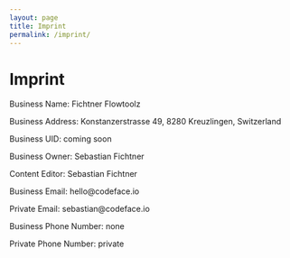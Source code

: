 ```yaml
---
layout: page
title: Imprint
permalink: /imprint/
---
```


<h1>Imprint</h1>

<p>
Business Name: Fichtner Flowtoolz
</p>

<p>
Business Address: Konstanzerstrasse 49, 8280 Kreuzlingen, Switzerland
</p>

<p>
Business UID: coming soon
</p>

<p>
Business Owner: Sebastian Fichtner
</p>

<p>
Content Editor: Sebastian Fichtner
</p>

<p>
Business Email: hello@codeface.io
</p>

<p>
Private Email: sebastian@codeface.io
</p>

<p>
Business Phone Number: none
</p>

<p>
Private Phone Number: private
</p>